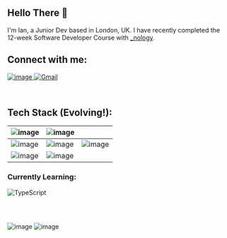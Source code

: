 ## Hello There 👋

I'm Ian, a Junior Dev based in London, UK. I have recently completed the 12-week Software Developer Course with [_nology](https://nology.io/).







## Connect with me:

<a href="https://www.linkedin.com/in/ianm5/" target="_blank">![image](https://img.shields.io/badge/LinkedIn-0077B5?style=for-the-badge&logo=linkedin&logoColor=white)
<a href="mailto:ianmason5@gmail.com" target="_blank">![Gmail](https://img.shields.io/badge/Gmail-D14836?style=for-the-badge&logo=gmail&logoColor=white)</a>

<br>


## Tech Stack (Evolving!):

| ![image](https://img.shields.io/badge/React-20232A?style=for-the-badge&logo=react&logoColor=61DAFB) | ![image](https://img.shields.io/badge/Sass-CC6699?style=for-the-badge&logo=sass&logoColor=white) |   | 
|:-|:-|:- |
| ![image](https://img.shields.io/badge/JavaScript-323330?style=for-the-badge&logo=javascript&logoColor=F7DF1E) | ![image](https://img.shields.io/badge/CSS3-1572B6?style=for-the-badge&logo=css3&logoColor=white) | ![image](https://img.shields.io/badge/HTML5-E34F26?style=for-the-badge&logo=html5&logoColor=white) | 
| ![image](https://img.shields.io/badge/Java-ED8B00?style=for-the-badge&logo=java&logoColor=white) | ![image](https://img.shields.io/badge/MySQL-00000F?style=for-the-badge&logo=mysql&logoColor=white) |  | 
  
  ### Currently Learning: 
![TypeScript](https://img.shields.io/badge/typescript-%23007ACC.svg?style=for-the-badge&logo=typescript&logoColor=white)

<br>

##



![image](https://github-readme-stats.vercel.app/api?username=ism90)
![image](https://github-readme-stats.vercel.app/api/top-langs/?username=ism90)
